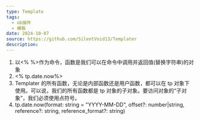 ```yaml
---
type: Template
tags:
  - ob插件
  - 模板
date: 2024-10-07
source: https://github.com/SilentVoid13/Templater
description:
---
```


1. 以<% %>作为命令，函数是我们可以在命令中调用并返回值(替换字符串)的对象
2. <% tp.date.now%>
3. Templater 的所有函数，无论是内部函数还是用户函数，都可以在 tp 对象下使用。可以说，我们的所有函数都是 tp 对象的子对象。要访问对象的“子对象”，我们必须使用点符号。
4. tp.date.now(format: string = "YYYY-MM-DD", offset?: number|string, reference?: string, reference_format?: string)